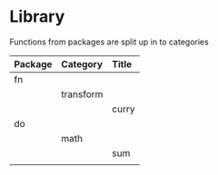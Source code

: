 # Library

Functions from packages are split up in to categories

| Package | Category | Title |
| :--- | :--- | :--- |
| fn |  |  |
|  | transform |  |
|  |  | curry |
| do |  |  |
|  | math |  |
|  |  | sum |
|  |  |  |

